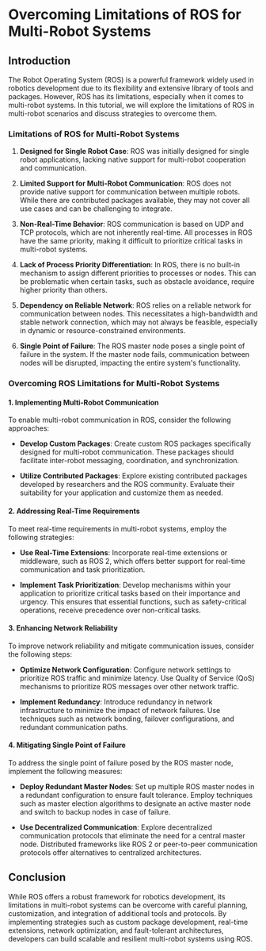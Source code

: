 # Overcoming Limitations of ROS for Multi-Robot Systems

## Introduction

The Robot Operating System (ROS) is a powerful framework widely used in robotics development due to its flexibility and extensive library of tools and packages. However, ROS has its limitations, especially when it comes to multi-robot systems. In this tutorial, we will explore the limitations of ROS in multi-robot scenarios and discuss strategies to overcome them.

### Limitations of ROS for Multi-Robot Systems

1. **Designed for Single Robot Case**: ROS was initially designed for single robot applications, lacking native support for multi-robot cooperation and communication.

2. **Limited Support for Multi-Robot Communication**: ROS does not provide native support for communication between multiple robots. While there are contributed packages available, they may not cover all use cases and can be challenging to integrate.

3. **Non-Real-Time Behavior**: ROS communication is based on UDP and TCP protocols, which are not inherently real-time. All processes in ROS have the same priority, making it difficult to prioritize critical tasks in multi-robot systems.

4. **Lack of Process Priority Differentiation**: In ROS, there is no built-in mechanism to assign different priorities to processes or nodes. This can be problematic when certain tasks, such as obstacle avoidance, require higher priority than others.

5. **Dependency on Reliable Network**: ROS relies on a reliable network for communication between nodes. This necessitates a high-bandwidth and stable network connection, which may not always be feasible, especially in dynamic or resource-constrained environments.

6. **Single Point of Failure**: The ROS master node poses a single point of failure in the system. If the master node fails, communication between nodes will be disrupted, impacting the entire system's functionality.

### Overcoming ROS Limitations for Multi-Robot Systems

#### 1. Implementing Multi-Robot Communication

To enable multi-robot communication in ROS, consider the following approaches:

- **Develop Custom Packages**: Create custom ROS packages specifically designed for multi-robot communication. These packages should facilitate inter-robot messaging, coordination, and synchronization.
  
- **Utilize Contributed Packages**: Explore existing contributed packages developed by researchers and the ROS community. Evaluate their suitability for your application and customize them as needed.

#### 2. Addressing Real-Time Requirements

To meet real-time requirements in multi-robot systems, employ the following strategies:

- **Use Real-Time Extensions**: Incorporate real-time extensions or middleware, such as ROS 2, which offers better support for real-time communication and task prioritization.

- **Implement Task Prioritization**: Develop mechanisms within your application to prioritize critical tasks based on their importance and urgency. This ensures that essential functions, such as safety-critical operations, receive precedence over non-critical tasks.

#### 3. Enhancing Network Reliability

To improve network reliability and mitigate communication issues, consider the following steps:

- **Optimize Network Configuration**: Configure network settings to prioritize ROS traffic and minimize latency. Use Quality of Service (QoS) mechanisms to prioritize ROS messages over other network traffic.

- **Implement Redundancy**: Introduce redundancy in network infrastructure to minimize the impact of network failures. Use techniques such as network bonding, failover configurations, and redundant communication paths.

#### 4. Mitigating Single Point of Failure

To address the single point of failure posed by the ROS master node, implement the following measures:

- **Deploy Redundant Master Nodes**: Set up multiple ROS master nodes in a redundant configuration to ensure fault tolerance. Employ techniques such as master election algorithms to designate an active master node and switch to backup nodes in case of failure.

- **Use Decentralized Communication**: Explore decentralized communication protocols that eliminate the need for a central master node. Distributed frameworks like ROS 2 or peer-to-peer communication protocols offer alternatives to centralized architectures.

## Conclusion

While ROS offers a robust framework for robotics development, its limitations in multi-robot systems can be overcome with careful planning, customization, and integration of additional tools and protocols. By implementing strategies such as custom package development, real-time extensions, network optimization, and fault-tolerant architectures, developers can build scalable and resilient multi-robot systems using ROS.